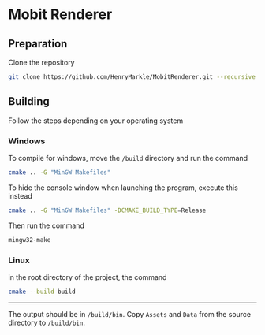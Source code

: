 # Mobit Renderer

## Preparation

Clone the repository

```bash
git clone https://github.com/HenryMarkle/MobitRenderer.git --recursive
```

## Building

Follow the steps depending on your operating system

### Windows

To compile for windows, move the `/build` directory and run the command

```bash
cmake .. -G "MinGW Makefiles"
```
To hide the console window when launching the program, execute this instead

```bash
cmake .. -G "MinGW Makefiles" -DCMAKE_BUILD_TYPE=Release
```

Then run the command

```bash
mingw32-make
```

### Linux

in the root directory of the project, the command

```bash
cmake --build build
```

---

The output should be in `/build/bin`.
Copy `Assets` and `Data` from the source directory to `/build/bin`.
